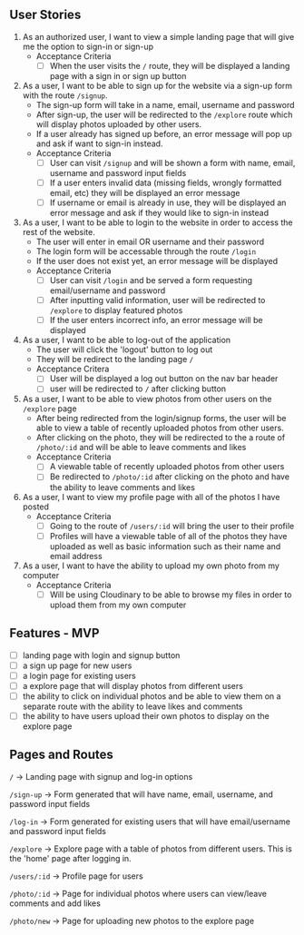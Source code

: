 
User Stories
-------------
1. As an authorized user, I want to view a simple landing page that will give me the option to sign-in or sign-up
    - Acceptance Criteria 
        - [ ] When the user visits the `/` route, they will be displayed a landing page with a sign in or sign up button

2. As a user, I want to be able to sign up for the website via a sign-up form with the route `/signup`.
    - The sign-up form will take in a name, email, username and password
    - After sign-up, the user will be redirected to the `/explore` route which will display photos uploaded by other users.
    - If a user already has signed up before, an error message will pop up and ask if want to sign-in instead.
    - Acceptance Criteria
        - [ ] User can visit `/signup` and will be shown a form with name, email, username and password input fields
        - [ ] If a user enters invalid data (missing fields, wrongly formatted email, etc) they will be displayed an error message
        - [ ] If username or email is already in use, they will be displayed an error message and ask if they would like to sign-in instead

3. As a user, I want to be able to login to the website in order to access the rest of the website.
    - The user will enter in email OR username and their password
    - The login form will be accessable through the route `/login`
    - If the user does not exist yet, an error message will be displayed
    - Acceptance Criteria
        - [ ] User can visit `/login` and be served a form requesting email/username and password
        - [ ] After inputting valid information, user will be redirected to `/explore` to display featured photos
        - [ ] If the user enters incorrect info, an error message will be displayed

4. As a user, I want to be able to log-out of the application
    - The user will click the 'logout' button to log out
    - They will be redirect to the landing page `/` 
    - Acceptance Critera
        - [ ] User will be displayed a log out button on the nav bar header
        - [ ] user will be redirected to `/` after clicking button

5. As a user, I want to be able to view photos from other users on the `/explore` page
    - After being redirected from the login/signup forms, the user will be able to view a table of recently uploaded photos from other users.
    - After clicking on the photo, they will be redirected to the a route of `/photo/:id` and will be able to leave comments and likes 
    - Acceptance Criteria 
        - [ ] A viewable table of recently uploaded photos from other users
        - [ ] Be redirected to `/photo/:id` after clicking on the photo and have the ability to leave comments and likes 

6. As a user, I want to view my profile page with all of the photos I have posted 
    - Acceptance Criteria
        - [ ] Going to the route of `/users/:id` will bring the user to their profile 
        - [ ] Profiles will have a viewable table of all of the photos they have uploaded as well as basic information such as their name and email address

7. As a user, I want to have the ability to upload my own photo from my computer
    - Acceptance Criteria
        - [ ] Will be using Cloudinary to be able to browse my files in order to upload them from my own computer 

Features - MVP
---------------
- [ ] landing page with login and signup button
- [ ] a sign up page for new users
- [ ] a login page for existing users
- [ ] a explore page that will display photos from different users
- [ ] the ability to click on individual photos and be able to view them on a separate route with the ability to leave likes and comments
- [ ] the ability to have users upload their own photos to display on the explore page

Pages and Routes
----------------

`/` -> Landing page with signup and log-in options

`/sign-up` -> Form generated that will have name, email, username, and password input fields

`/log-in` -> Form generated for existing users that will have email/username and password input fields

`/explore` -> Explore page with a table of photos from different users. This is the 'home' page after logging in.

`/users/:id` -> Profile page for users

`/photo/:id` -> Page for individual photos where users can view/leave comments and add likes

`/photo/new` -> Page for uploading new photos to the explore page
